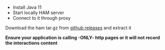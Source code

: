 
* Install Java 11
* Start locally HAM server
* Connect to it through proxy

Download the ham tar.gz from [github releases](https://github.com/kendarorg/HttpAnsweringMachine/releases)
and extract it


<b>Ensure your application is calling -ONLY- http pages or it will not record the 
interactions content</b>

